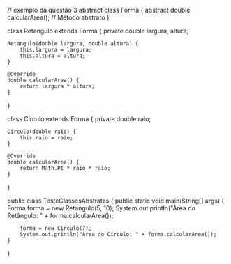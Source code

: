 // exemplo da questão 3
abstract class Forma {
    abstract double calcularArea(); // Método abstrato
}

class Retangulo extends Forma {
    private double largura, altura;

    Retangulo(double largura, double altura) {
        this.largura = largura;
        this.altura = altura;
    }

    @Override
    double calcularArea() {
        return largura * altura;
    }
}

class Circulo extends Forma {
    private double raio;

    Circulo(double raio) {
        this.raio = raio;
    }

    @Override
    double calcularArea() {
        return Math.PI * raio * raio;
    }
}

public class TesteClassesAbstratas {
    public static void main(String[] args) {
        Forma forma = new Retangulo(5, 10);
        System.out.println("Área do Retângulo: " + forma.calcularArea());

        forma = new Circulo(7);
        System.out.println("Área do Círculo: " + forma.calcularArea());
    }
}
